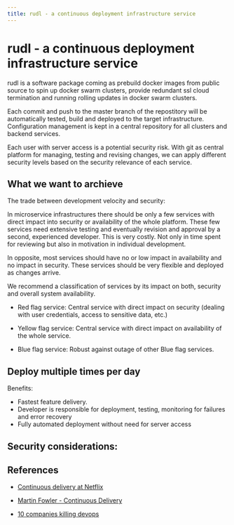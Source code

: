 ```yaml
---
title: rudl - a continuous deployment infrastructure service
---
```


# rudl - a continuous deployment infrastructure service

rudl is a software package coming as prebuild docker images from public
source to spin up docker swarm clusters, provide redundant ssl cloud termination
and running rolling updates in docker swarm clusters.

Each commit and push to the master branch of the repostitory will be automatically
tested, build and deployed to the target infrastructure. Configuration management
is kept in a central repository for all clusters and backend services.

Each user with server access is a potential security risk. With git as central
platform for managing, testing and revising changes, we can apply different
security levels based on the security relevance of each service.

## What we want to archieve

The trade between development velocity and security:

In microservice infrastructures there should be only a few services with 
direct impact into security or availability of the whole platform.
These few services need extensive testing and eventually revision and
approval by a second, experienced developer. This is very costly. Not only
in time spent for reviewing but also in motivation in individual development.

In opposite, most services should have no or low impact in availability and
no impact in security. These services should be very flexible and deployed
as changes arrive.

We recommend a classification of services by its impact on both, security and
overall system availability. 

- Red flag service: Central service with direct impact on security (dealing with
  user credentials, access to sensitive data, etc.)
  
- Yellow flag service: Central service with direct impact on availability of the
  whole service.
  
- Blue flag service: Robust against outage of other Blue flag services. 


## Deploy multiple times per day

Benefits:
- Fastest feature delivery. 
- Developer is responsible for deployment, testing, monitoring for failures and
  error recovery
- Fully automated deployment without need for server access

Security considerations:
- 


## References

- [Continuous delivery at Netflix](https://www.youtube.com/watch?v=7oEvlcUMqpE)

- [Martin Fowler - Continuous Delivery](https://www.youtube.com/watch?v=aoMfbgF2D_4)

- [10 companies killing devops](https://techbeacon.com/devops/10-companies-killing-it-devops)

